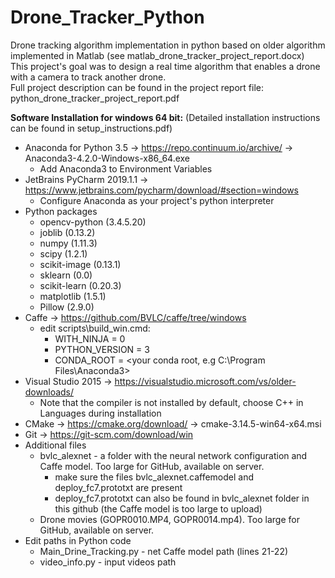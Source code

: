 # Drone_Tracker_Python
Drone tracking algorithm implementation in python based on older algorithm implemented in Matlab (see matlab_drone_tracker_project_report.docx)
<br>This project's goal was to design a real time algorithm that enables a drone with a camera to track another drone.
<br>Full project description can be found in the project report file: python_drone_tracker_project_report.pdf


<b>Software Installation for windows 64 bit:</b> (Detailed installation instructions can be found in setup_instructions.pdf)
* Anaconda for Python 3.5 -> https://repo.continuum.io/archive/ -> Anaconda3-4.2.0-Windows-x86_64.exe
  * Add Anaconda3 to Environment Variables
* JetBrains PyCharm 2019.1.1 -> https://www.jetbrains.com/pycharm/download/#section=windows
  * Configure Anaconda as your project's python interpreter
* Python packages
  * opencv-python (3.4.5.20)
  * joblib (0.13.2)
  * numpy (1.11.3)
  * scipy (1.2.1)
  * scikit-image (0.13.1)
  * sklearn (0.0)
  * scikit-learn (0.20.3)
  * matplotlib (1.5.1)
  * Pillow (2.9.0)
* Caffe -> https://github.com/BVLC/caffe/tree/windows
  * edit scripts\build_win.cmd:
    * WITH_NINJA = 0
    * PYTHON_VERSION = 3
    * CONDA_ROOT = <your conda root, e.g C:\Program Files\Anaconda3>
* Visual Studio 2015 -> https://visualstudio.microsoft.com/vs/older-downloads/
  * Note that the compiler is not installed by default, choose C++ in Languages during installation
* CMake -> https://cmake.org/download/ -> cmake-3.14.5-win64-x64.msi
* Git -> https://git-scm.com/download/win
* Additional files
  * bvlc_alexnet - a folder with the neural network configuration and Caffe model. Too large for GitHub, available on server.
    * make sure the files bvlc_alexnet.caffemodel and deploy_fc7.prototxt are present
    * deploy_fc7.prototxt can also be found in bvlc_alexnet folder in this github (the Caffe model is too large to upload)
  * Drone movies (GOPR0010.MP4, GOPR0014.mp4). Too large for GitHub, available on server.
* Edit paths in Python code
  * Main_Drine_Tracking.py - net Caffe model path (lines 21-22)
  * video_info.py - input videos path

